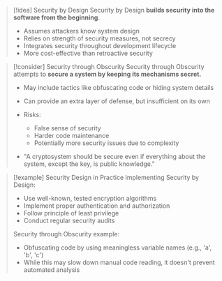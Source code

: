 > [!idea] Security by Design
> Security by Design **builds security into the software from the beginning**.
> - Assumes attackers know system design
> - Relies on strength of security measures, not secrecy
> - Integrates security throughout development lifecycle
> - More cost-effective than retroactive security

> [!consider] Security through Obscurity
> Security through Obscurity attempts to **secure a system by keeping its mechanisms secret.**
> - May include tactics like obfuscating code or hiding system details
> - Can provide an extra layer of defense, but insufficient on its own
> - Risks:
>   - False sense of security
>   - Harder code maintenance
>   - Potentially more security issues due to complexity
>
>- "A cryptosystem should be secure even if everything about the system, except the key, is public knowledge."

> [!example] Security Design in Practice
> Implementing Security by Design:
> - Use well-known, tested encryption algorithms
> - Implement proper authentication and authorization
> - Follow principle of least privilege
> - Conduct regular security audits
> 
> Security through Obscurity example:
> - Obfuscating code by using meaningless variable names (e.g., 'a', 'b', 'c')
> - While this may slow down manual code reading, it doesn't prevent automated analysis